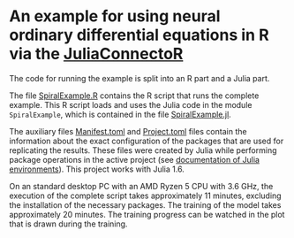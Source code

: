An example for using neural ordinary differential equations in R via the [JuliaConnectoR](https://github.com/stefan-m-lenz/JuliaConnectoR)
==================================================================

The code for running the example is split into an R part and a Julia part.

The file [SpiralExample.R](SpiralExample.R) contains the R script that runs the complete example.
This R script loads and uses the Julia code in the module `SpiralExample`, which is contained in the file [SpiralExample.jl](SpiralExample.jl).

The auxiliary files [Manifest.toml](Manifest.toml) and [Project.toml](Project.toml) files contain the information about the exact configuration of the packages that are used for replicating the results.
These files were created by Julia while performing package operations in the active project (see [documentation of Julia environments](https://julialang.github.io/Pkg.jl/v1.6/environments/)).
This project works with Julia 1.6.

On an standard desktop PC with an AMD Ryzen 5 CPU with 3.6 GHz, the execution of the complete script takes approximately 11 minutes, excluding the installation of the necessary packages.
The training of the model takes approximately 20 minutes.
The training progress can be watched in the plot that is drawn during the training.

